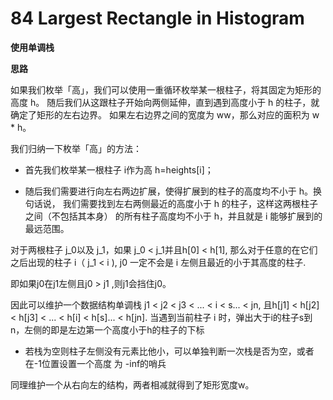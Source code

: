 # 84 Largest Rectangle in Histogram

**使用单调栈**

**思路**

如果我们枚举「高」，我们可以使用一重循环枚举某一根柱子，将其固定为矩形的高度 h。
随后我们从这跟柱子开始向两侧延伸，直到遇到高度小于 h 的柱子，就确定了矩形的左右边界。
如果左右边界之间的宽度为 ww，那么对应的面积为 w * h。


我们归纳一下枚举「高」的方法：

- 首先我们枚举某一根柱子 i作为高 h=heights[i]；

- 随后我们需要进行向左右两边扩展，使得扩展到的柱子的高度均不小于 h。换句话说，
我们需要找到左右两侧最近的高度小于 h 的柱子，这样这两根柱子之间（不包括其本身）
的所有柱子高度均不小于 h，并且就是 i 能够扩展到的最远范围。


对于两根柱子 j_0以及 j_1，如果 j_0 < j_1并且h[0] < h[1],
那么对于任意的在它们之后出现的柱子 i（ j_1 < i ), 
j0 一定不会是 i 左侧且最近的小于其高度的柱子.


即如果j0在j1左侧且j0 > j1 ,则j1会挡住j0。

因此可以维护一个数据结构单调栈 j1 < j2 < j3 < ... < i < s... < jn,
且h[j1] < h[j2] < h[j3] <  ... < h[i] < h[s]... < h[jn].
当遇到当前柱子 i 时，弹出大于i的柱子s到n，左侧的即是左边第一个高度小于h的柱子的下标

- 若栈为空则柱子左侧没有元素比他小，可以单独判断一次栈是否为空，或者在-1位置设置一个高度
为 -inf的哨兵

同理维护一个从右向左的结构，两者相减就得到了矩形宽度w。
 



